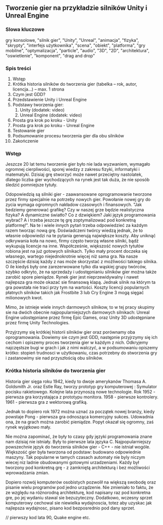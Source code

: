 ## Tworzenie gier na przykładzie silników Unity i Unreal Engine

### Slowa kluczowe

gry konsolowe, "silnik gier", "Unity", "Unreal", "animacja", "fizyka", "skrypty", "interfejs użytkownika", "scena", "obiekt", "platforma", "gry mobilne", "optymalizacja", "particle", "audio", "3D", "2D", "architektura", "oswietlenie", "komponent", "drag and drop"

### Spis treści

1. Wstęp
1. Krótka historia silników do tworzenia gier (tabelka – rok, autor, licencja…) – max. 1 strona
1. Czym jest GDD?
1. Przedstawienie Unity i Unreal Engine
1. Podstawy tworzenia gier:
   1.  Unity (dodatek: video)
   1. Unreal Engine (dodatek: video)
1. Prosta gra krok po kroku - Unity
1. Prosta gra krok po kroku - Unreal Engine
1. Testowanie gier
1. Podsumowanie procesu tworzenia gier dla obu silników
1. Zakończenie

### Wstęp 

Jeszcze 20 lat temu tworzenie gier było nie lada wyzwaniem, wymagało ogromnej cierpliwości, sporej wiedzy z zakresu fizyki, informatyki i matematyki. Dzisiaj grę stworzyć może nawet przeciętny nastolatek, dlatego liczba gier wychodzących na rynek jest tak duża, że nie sposób śledzić pomniejsze tytuły.

Odopowiedzią są silniki gier - zaawansowane oprogramowanie tworzone przez firmy specjalnie na potrzeby nowych gier. Powołanie nowej gry do zycia wymaga ogromnych nakładow czasowych i finansowych. "Jak bedziemy generować grafikę? Czy w naszej grze będzie realistyczna fizyka? A dynamiczne światło? Co z dzwiękiem? Jaki język programowania wybrać? A i trzeba jeszcze tę grę zoptymalizować pod konkretną platformę!". Na te i wiele innych pytań trzeba odpowiedzieć za każdym razem tworząc nową grę. Doświadczeni twórcy wiedzą jednak, że to własnie odpowiedzi na te pytania generują największe koszty. Aby uniknąć odkrywania koła na nowo, firmy często tworzą własne silniki, bądź wykupują licencje na inne. Współcześnie, większość nowych tytułów robiona jest na już gotowych silnikach. Tylko mały procent doczeka się własnego, wartego niejednokrotnie więcej niż sama gra. 
Na nasze szczęście dzisiaj każdy z nas może skorzystać z możliwości takiego silnika. O ile kiedyś były one zarezerwowane tylko dla wąskiej grupy twórców, szybko odkryto, że na sprzedaży i udostępnianiu silników gier można także zarobić spore pieniądze. Rynek gier jest nieprzewidywalny i nawet najlepsza gra może okazać sie finansową klapą. Jednak silnik na którym ta gra powstała nie traci przy tym na wartości. Koszty licencji popularnych płatnych silników takich jak Frostbite 3 lub Cry Engine 3 mogą sięgać milionowych kwot.

Mimo, że istnieje wiele innych darmowych silnikow, to w tej pracy skupimy sie na dwóch obecnie najpopularniejszych darmowych silnikach:
Unreal Engine udostępniane przez firmę Epic Games, oraz Unity 3D udostępniane przez firmę Unity Technologies. 

Przyjrzymy się krótkiej historii silników gier oraz porównamy oba oprogramowania. Dowiemy sie czym jest GDD, następnie przyjrzymy się ich cechom i opiszemy proces tworzenia gier w każdym z nich. Odkryjemy najczęstsze bugi w grach i jak z nimi walczyć, a w podsumowaniu opiszemy krótko: stopień trudnosci w użytkowaniu, czas potrzebny do stworzenia gry i zastanowimy sie nad przyszłością obu silników.


### Krótka historia silników do tworzenia gier

Historia gier sięga roku 1942, kiedy to dwoje amerykanów Thomasa A. Goldsmith Jr. oraz Estle Ray, tworzy prototyp gry komputerowej :
Symulator pocisku rakietowego. Kolejne lata przynoszą nowe technologie. Rok 1952 - pierwsza gra korzystająca z prototypu monitora. 1958 - pierwsze kontrolery. 1961 - pierwsza gra z wektorową grafiką.

Jednak to dopiero rok 1972 można uznać za początek nowej branży, kiedy powstaje Pong - pierwsza gra odnosząca komercyjny sukces. Udowadnia ona, że na grach można zarobić pieniądze. Popyt okazał się ogromny, zaś rynek wyjątkowo mały.

Nie można zapominać, że były to czasy gdy języki programowania znane nam dzisiaj nie istniały. Były to pierwsze lata języka C.  Najpopularniejszy powszechnie język do tworzenia silników gier - C++ - nie istniał wogóle. Większość gier była tworzona od podstaw: budowano odpowiednie maszyny. Tak popularne w tamych czasach automaty nie byly niczym wiecej niz ladnie obudowanymi gotowymi urzadzeniami. Każdy był tworzony pod konkretną grę - z zamkniętą architekturą i bez możliwości wprowadzania zmian. 

Dopiero rozwój komputerów osobistych pozwolił na większą swobodę oraz pisanie wielu programów pod jedno urządzenie. Nie zmieniało to faktu, że ze względu na różnorodną architekturę, kod napisany raz pod konkretna gre, po jej wydaniu stawal sie bezuzyteczny. Dodatkowo, wczesny sprzet komputerowy cechowal sie niewielka wydajnoscia, totez aby uzyskac jak najlepsza wydajnosc, pisano kod bezposrednio pod dany sprzet.

// pierwszy kod lata 90, Quake engine etc.

